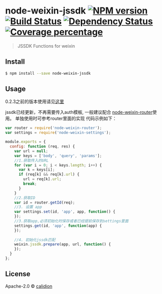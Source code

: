 # node-weixin-jssdk [![NPM version][npm-image]][npm-url] [![Build Status][travis-image]][travis-url] [![Dependency Status][daviddm-image]][daviddm-url] [![Coverage percentage][coveralls-image]][coveralls-url]

> JSSDK Functions for weixin


## Install

```sh
$ npm install --save node-weixin-jssdk
```


## Usage

0.2.3之前的版本使用请见[这里](https://github.com/node-weixin/node-weixin-jssdk/wiki/0.2.3%E5%8F%8A%E4%B9%8B%E5%89%8D%E7%9A%84%E7%89%88%E6%9C%AC%E7%9A%84%E4%BD%BF%E7%94%A8%E6%96%B9%E6%B3%95)

jssdk已经更新，不再需要传入auth模板,
一般建议配合 [node-weixin-router](https://github.com/node-weixin/node-weixin-router)使用。
单独使用时可参考router里面的实现
代码示例如下：

```js
var router = require('node-weixin-router');
var settings = require('node-weixin-settings');

module.exports = {
  config: function (req, res) {
    var url = null;
    var keys = ['body', 'query', 'params'];
    //1.获取传入的URL
    for (var i = 0; i < keys.length; i++) {
      var k = keys[i];
      if (req[k] && req[k].url) {
        url = req[k].url;
        break;
      }
    }
    //2.获取ID
    var id = router.getId(req);
    //3. 设置 app 
    var settings.set(id, 'app', app, function() {
    });
    //3.获取app,必须初始化时保存或者已经提前保存到settings里面
    settings.get(id, 'app', function(app) {
    });
    
    //4. 初始化jssdk匹配
    weixin.jssdk.prepare(app, url, function() {
    });
  }
};
```

## License

Apache-2.0 © [calidion](calidion.github.io)


[npm-image]: https://badge.fury.io/js/node-weixin-jssdk.svg
[npm-url]: https://npmjs.org/package/node-weixin-jssdk
[travis-image]: https://travis-ci.org/node-weixin/node-weixin-jssdk.svg?branch=master
[travis-url]: https://travis-ci.org/node-weixin/node-weixin-jssdk
[daviddm-image]: https://david-dm.org/node-weixin/node-weixin-jssdk.svg?theme=shields.io
[daviddm-url]: https://david-dm.org/node-weixin/node-weixin-jssdk
[coveralls-image]: https://coveralls.io/repos/node-weixin/node-weixin-jssdk/badge.svg
[coveralls-url]: https://coveralls.io/r/node-weixin/node-weixin-jssdk
